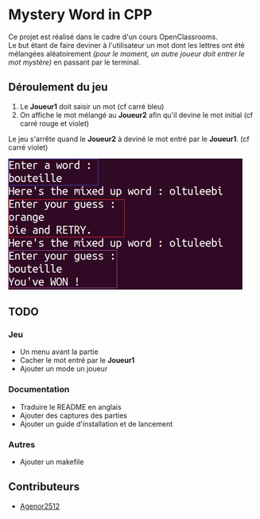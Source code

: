 # Mystery Word in CPP
Ce projet est réalisé dans le cadre d'un cours OpenClassrooms.  
Le but étant de faire deviner à l'utilisateur un mot dont les lettres ont été mélangées aléatoirement _(pour le moment, un autre joueur doit entrer le mot mystère)_ en passant par le terminal.
## Déroulement du jeu
1. Le __Joueur1__ doit saisir un mot (cf carré bleu)
1. On affiche le mot mélangé au **Joueur2** afin qu'il devine le mot initial (cf carré rouge et violet)

Le jeu s'arrête quand le **Joueur2** à deviné le mot entré par le **Joueur1**. (cf carré violet)

![Le jeu](./Ressources/allTheGame.png)

## TODO
### Jeu  
- Un menu avant la partie
- Cacher le mot entré par le __Joueur1__
- Ajouter un mode un joueur

### Documentation
- Traduire le README en anglais
- Ajouter des captures des parties
- Ajouter un guide d'installation et de lancement

### Autres
- Ajouter un makefile

## Contributeurs
- [Agenor2512](https://github.com/Agenor2512/)

